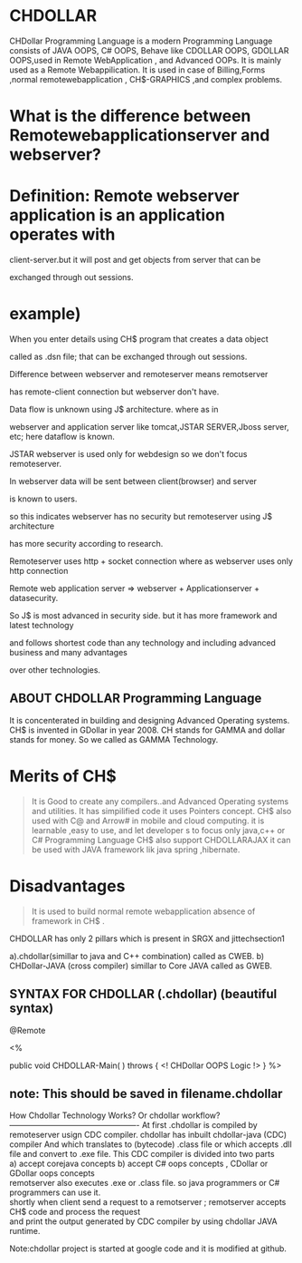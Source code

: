 # CHDOLLAR
 CHDollar Programming Language  is a modern Programming Language consists of JAVA OOPS, C# OOPS,  Behave like 
 CDOLLAR OOPS, GDOLLAR OOPS,used in Remote  WebApplication , and Advanced  OOPs. It  is  mainly  used  as a   Remote Webappilication.
 It is used in case of Billing,Forms ,normal  remotewebapplication ,   CH$-GRAPHICS ,and complex problems.
 
 
  
  What   is  the  difference   between Remotewebapplicationserver  and  webserver?
  ================================================================================
  
  Definition:  Remote  webserver  application    is   an  application    operates    with
  ============
  
  client-server.but  it  will  post  and  get  objects   from  server that  can  be
  
  exchanged through out  sessions.
  
  
  
  example)
  ========
  
  When  you enter   details  using  CH$  program  that   creates   a   data  object
  
  called  as .dsn  file;  that can  be  exchanged  through  out   sessions.
  
  Difference  between   webserver  and  remoteserver  means   remotserver  

has   remote-client  connection  but  webserver don't have.

Data flow  is  unknown   using  J$  architecture.  where   as  in   

webserver  and  application server  like  tomcat,JSTAR SERVER,Jboss server,  etc;  here  dataflow  is  known.

JSTAR  webserver   is used   only   for  webdesign  so   we  don't  focus   remoteserver.

In webserver  data  will   be   sent  between  client(browser)  and  server

is  known  to users.

so  this   indicates   webserver   has  no  security  but  remoteserver  using  J$  architecture

has  more   security  according  to  research.

Remoteserver   uses http +  socket  connection    where   as webserver uses   only  http  connection

Remote web  application server  =>  webserver  +  Applicationserver +  datasecurity.

So J$ is  most  advanced in  security   side. but  it  has  more  framework  and  latest technology

and  follows  shortest  code    than  any  technology and  including  advanced  business and  many  advantages

over  other  technologies.

 
 ABOUT CHDOLLAR Programming Language
---------------------------------------------------
It is concenterated in building and designing Advanced Operating systems.
CH$ is invented in GDollar in year 2008.
CH stands for GAMMA and dollar stands for money.
So we called as GAMMA Technology.

 Merits of CH$
 ===============
> It is Good to create any compilers..and Advanced Operating systems and utilities.
> It has simpilified code
> it uses Pointers concept.
> CH$ also used with C@ and Arrow# in mobile and cloud computing.
>  it  is     learnable  ,easy  to use, and   let  developer s to  focus  only   java,c++
or  C#  Programming  Language
>  CH$  also    support   CHDOLLARAJAX
>  it  can  be  used  with   JAVA  framework   lik  java spring ,hibernate.

Disadvantages
==============
> It  is   used  to  build   normal  remote  webapplication
> absence   of   framework in  CH$ .

CHDOLLAR   has  only   2  pillars  which is  present  in SRGX   and jittechsection1

a).chdollar(simillar to java and C++ combination)  called  as  CWEB.
b) CHDollar-JAVA (cross  compiler)  simillar  to  Core JAVA  called  as  GWEB.
 

SYNTAX FOR CHDOLLAR (.chdollar) (beautiful syntax)
---------------------------------------------------------------
<CHSAUCER>
@Remote

<%

public void  CHDOLLAR-Main( ) throws <EXE>
{
<! CHDollar OOPS Logic !>
}
%>
</CHSAUCER>

note: This should be saved in filename.chdollar
----

How Chdollar Technology Works?  Or  chdollar  workflow?
––––––––––––––––––––––––––––––––-
At first .chdollar is compiled by remoteserver  usign  CDC  compiler.
chdollar  has  inbuilt  chdollar-java (CDC) compiler
And which  translates to  (bytecode) .class  file 
or  which  accepts  .dll  file  and  convert  to  .exe  file.
This   CDC  compiler   is  divided  into  two  parts  
a)  accept  corejava  concepts
b)  accept  C# oops  concepts ,  CDollar  or  GDollar  oops  concepts  
remotserver  also  executes .exe or  .class  file.
so  java programmers  or C#  programmers   can  use  it.  
shortly  when   client   send  a  request  to  a  remotserver  ;
 remotserver   accepts  CH$  code and  process  the   request   
     and  print    the output  generated  by CDC  compiler  by 
 using chdollar   JAVA  runtime.


Note:chdollar project is started at google code and it is modified at github.
